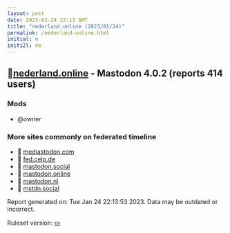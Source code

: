 ```yaml
---
layout: post
date: 2023-01-24 22:13 GMT
title: "nederland.online (2023/01/24)"
permalink: /nederland-online.html
initial: n
initi2l: ne
---
```


## 🐘[nederland.online](https://nederland.online) - Mastodon 4.0.2 (reports 414 users)

### Mods
 * @owner

### More sites commonly on federated timeline

* 🐘 [mediastodon.com](/mediastodon-com.html)
* 🐘 [fed.celp.de](/fed-celp-de.html)
* 🐘 [mastodon.social](/mastodon-social.html)
* 🐘 [mastodon.online](/mastodon-online.html)
* 🐘 [mastodon.nl](/mastodon-nl.html)
* 🐘 [mstdn.social](/mstdn-social.html)

Report generated on: Tue Jan 24 22:13:53 2023. Data may be outdated or incorrect.

Ruleset version: [✏️](/version-pencil)
